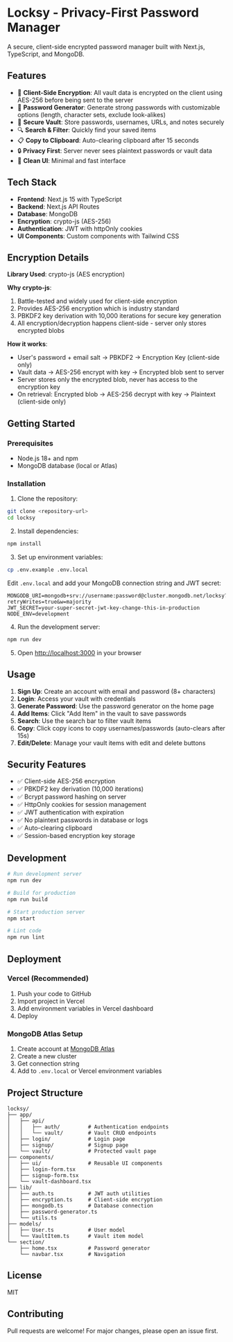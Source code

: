 # Locksy - Privacy-First Password Manager

A secure, client-side encrypted password manager built with Next.js, TypeScript, and MongoDB.

## Features

- 🔐 **Client-Side Encryption**: All vault data is encrypted on the client using AES-256 before being sent to the server
- 🔑 **Password Generator**: Generate strong passwords with customizable options (length, character sets, exclude look-alikes)
- 💾 **Secure Vault**: Store passwords, usernames, URLs, and notes securely
- 🔍 **Search & Filter**: Quickly find your saved items
- 📋 **Copy to Clipboard**: Auto-clearing clipboard after 15 seconds
- 🔒 **Privacy First**: Server never sees plaintext passwords or vault data
- 🎨 **Clean UI**: Minimal and fast interface

## Tech Stack

- **Frontend**: Next.js 15 with TypeScript
- **Backend**: Next.js API Routes
- **Database**: MongoDB
- **Encryption**: crypto-js (AES-256)
- **Authentication**: JWT with httpOnly cookies
- **UI Components**: Custom components with Tailwind CSS

## Encryption Details

**Library Used**: crypto-js (AES encryption)

**Why crypto-js**:
1. Battle-tested and widely used for client-side encryption
2. Provides AES-256 encryption which is industry standard
3. PBKDF2 key derivation with 10,000 iterations for secure key generation
4. All encryption/decryption happens client-side - server only stores encrypted blobs

**How it works**:
- User's password + email salt → PBKDF2 → Encryption Key (client-side only)
- Vault data → AES-256 encrypt with key → Encrypted blob sent to server
- Server stores only the encrypted blob, never has access to the encryption key
- On retrieval: Encrypted blob → AES-256 decrypt with key → Plaintext (client-side only)

## Getting Started

### Prerequisites

- Node.js 18+ and npm
- MongoDB database (local or Atlas)

### Installation

1. Clone the repository:
```bash
git clone <repository-url>
cd locksy
```

2. Install dependencies:
```bash
npm install
```

3. Set up environment variables:
```bash
cp .env.example .env.local
```

Edit `.env.local` and add your MongoDB connection string and JWT secret:
```env
MONGODB_URI=mongodb+srv://username:password@cluster.mongodb.net/locksy?retryWrites=true&w=majority
JWT_SECRET=your-super-secret-jwt-key-change-this-in-production
NODE_ENV=development
```

4. Run the development server:
```bash
npm run dev
```

5. Open [http://localhost:3000](http://localhost:3000) in your browser

## Usage

1. **Sign Up**: Create an account with email and password (8+ characters)
2. **Login**: Access your vault with credentials
3. **Generate Password**: Use the password generator on the home page
4. **Add Items**: Click "Add Item" in the vault to save passwords
5. **Search**: Use the search bar to filter vault items
6. **Copy**: Click copy icons to copy usernames/passwords (auto-clears after 15s)
7. **Edit/Delete**: Manage your vault items with edit and delete buttons

## Security Features

- ✅ Client-side AES-256 encryption
- ✅ PBKDF2 key derivation (10,000 iterations)
- ✅ Bcrypt password hashing on server
- ✅ HttpOnly cookies for session management
- ✅ JWT authentication with expiration
- ✅ No plaintext passwords in database or logs
- ✅ Auto-clearing clipboard
- ✅ Session-based encryption key storage

## Development

```bash
# Run development server
npm run dev

# Build for production
npm run build

# Start production server
npm start

# Lint code
npm run lint
```

## Deployment

### Vercel (Recommended)

1. Push your code to GitHub
2. Import project in Vercel
3. Add environment variables in Vercel dashboard
4. Deploy

### MongoDB Atlas Setup

1. Create account at [MongoDB Atlas](https://www.mongodb.com/cloud/atlas)
2. Create a new cluster
3. Get connection string
4. Add to `.env.local` or Vercel environment variables

## Project Structure

```
locksy/
├── app/
│   ├── api/
│   │   ├── auth/         # Authentication endpoints
│   │   └── vault/        # Vault CRUD endpoints
│   ├── login/            # Login page
│   ├── signup/           # Signup page
│   └── vault/            # Protected vault page
├── components/
│   ├── ui/               # Reusable UI components
│   ├── login-form.tsx
│   ├── signup-form.tsx
│   └── vault-dashboard.tsx
├── lib/
│   ├── auth.ts           # JWT auth utilities
│   ├── encryption.ts     # Client-side encryption
│   ├── mongodb.ts        # Database connection
│   ├── password-generator.ts
│   └── utils.ts
├── models/
│   ├── User.ts           # User model
│   └── VaultItem.ts      # Vault item model
└── section/
    ├── home.tsx          # Password generator
    └── navbar.tsx        # Navigation
```

## License

MIT

## Contributing

Pull requests are welcome! For major changes, please open an issue first.
